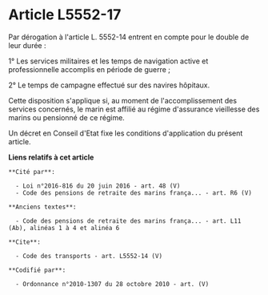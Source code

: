 # Article L5552-17

Par dérogation à l'article L. 5552-14 entrent en compte pour le double de leur durée : 

1° Les services militaires et les temps de navigation active et professionnelle accomplis en période de guerre ; 

2° Le temps de campagne effectué sur des navires hôpitaux. 

Cette disposition s'applique si, au moment de l'accomplissement des services concernés, le marin est affilié au régime
d'assurance vieillesse des marins ou pensionné de ce régime. 

Un décret en Conseil d'Etat fixe les conditions d'application du présent article.

**Liens relatifs à cet article**

	**Cité par**:

	  - Loi n°2016-816 du 20 juin 2016 - art. 48 (V)
	  - Code des pensions de retraite des marins frança... - art. R6 (V)

	**Anciens textes**:

	  - Code des pensions de retraite des marins frança... - art. L11 (Ab), alinéas 1 à 4 et alinéa 6

	**Cite**:

	  - Code des transports - art. L5552-14 (V)

	**Codifié par**:

	  - Ordonnance n°2010-1307 du 28 octobre 2010 - art. (V)
